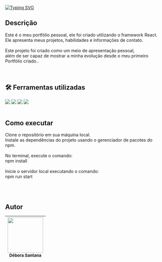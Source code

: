 [![Typing SVG](https://readme-typing-svg.demolab.com?font=Fira+Code&weight=500&size=30&pause=1000&color=8540CE&width=435&lines=Portf%C3%B3lio)](https://git.io/typing-svg)


## Descrição
Este é o meu portfólio pessoal, ele foi criado utilizando o framework React. </br>
Ele apresenta meus projetos, habilidades e informações de contato. </br>
</br>
Este projeto foi criado como um meio de apresentação pessoal,</br> além de ser capaz de mostrar a minha evolução desde o meu primeiro Portfólio criado..</br>
<br><br>

## 🛠️ Ferramentas utilizadas 

<img src="https://img.shields.io/badge/Vercel-000000?style=for-the-badge&logo=vercel&logoColor=white" target="_blank"></a> 
<img src="https://img.shields.io/badge/React-20232A?style=for-the-badge&logo=react&logoColor=61DAFB" target="_blank"></a>
<img src="https://img.shields.io/badge/HTML5-E34F26?style=for-the-badge&logo=html5&logoColor=white" target="_blank"></a> 
<img src="https://img.shields.io/badge/CSS3-1572B6?style=for-the-badge&logo=css3&logoColor=white" target="_blank"></a>
<br><br>

## Como executar </br>
Clone o repositório em sua máquina local. </br>
Instale as dependências do projeto usando o gerenciador de pacotes do npm. 
</br></br>
No terminal, execute o comando:</br>
npm install
</br></br>
Inicie o servidor local executando o comando:</br>
npm run start

</br></br>

## Autor
| [<img src="https://avatars.githubusercontent.com/u/113525688?v=4" width=115><br><sub>Débora Santana</sub>](https://github.com/DeboraSantanaa)
| :---: |
